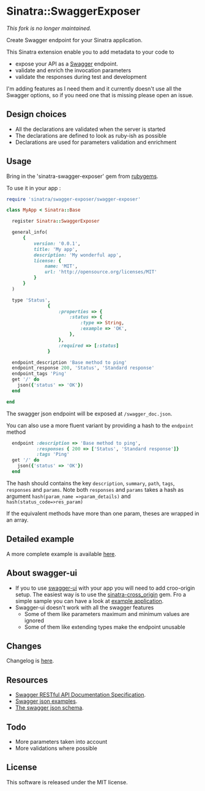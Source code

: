 # Sinatra::SwaggerExposer

_This fork is no longer maintained._

Create Swagger endpoint for your Sinatra application.

This Sinatra extension enable you to add metadata to your code to

- expose your API as a [Swagger](http://swagger.io) endpoint.
- validate and enrich the invocation parameters
- validate the responses during test and development

I'm adding features as I need them and it currently doesn't use all the Swagger options, so if you need one that is missing please open an issue.

## Design choices

- All the declarations are validated when the server is started
- The declarations are defined to look as ruby-ish as possible
- Declarations are used for parameters validation and enrichment

## Usage

Bring in the 'sinatra-swagger-exposer' gem from [rubygems](https://rubygems.org/gems/sinatra-swagger-exposer).

To use it in your app :

```ruby
require 'sinatra/swagger-exposer/swagger-exposer'

class MyApp < Sinatra::Base

  register Sinatra::SwaggerExposer

  general_info(
      {
          version: '0.0.1',
          title: 'My app',
          description: 'My wonderful app',
          license: {
              name: 'MIT',
              url: 'http://opensource.org/licenses/MIT'
          }
      }
  )

  type 'Status',
               {
                   :properties => {
                       :status => {
                           :type => String,
                           :example => 'OK',
                       },
                   },
                   :required => [:status]
               }

  endpoint_description 'Base method to ping'
  endpoint_response 200, 'Status', 'Standard response'
  endpoint_tags 'Ping'
  get '/' do
    json({'status' => 'OK'})
  end

end
```

The swagger json endpoint will be exposed at `/swagger_doc.json`.

You can also use a more fluent variant by providing a hash to the `endpoint` method


```ruby
  endpoint :description => 'Base method to ping',
           :responses { 200 => ['Status', 'Standard response']}
           :tags 'Ping'
  get '/' do
    json({'status' => 'OK'})
  end
```

The hash should contains the key `description`, `summary`, `path`, `tags`, `responses` and `params`.
Note both `responses` and `params` takes a hash as argument `hash(param_name =>param_details)` and `hash(status_code=>res_param)`

If the equivalent methods have more than one param, theses are wrapped in an array.


## Detailed example

A more complete example is available [here](https://github.com/archiloque/sinatra-swagger-exposer/tree/master/example).

## About swagger-ui

- If you to use [swagger-ui](https://github.com/swagger-api/swagger-ui) with your app you will need to add croo-origin setup.
The easiest way is to use the [sinatra-cross_origin](https://github.com/britg/sinatra-cross_origin) gem. Fro a simple sample you can have a look at [example application](https://github.com/archiloque/sinatra-swagger-exposer/tree/master/example).
- Swagger-ui doesn't work with all the swagger features
  - Some of them like parameters maximum and minimum values are ignored
  - Some of them like extending types make the endpoint unusable

## Changes

Changelog is [here](https://github.com/archiloque/sinatra-swagger-exposer/blob/master/CHANGELOG.md).

## Resources

- [Swagger RESTful API Documentation Specification](https://github.com/swagger-api/swagger-spec/blob/master/versions/2.0.md).
- [Swagger json examples](https://github.com/swagger-api/swagger-spec/tree/master/examples/v2.0/json).
- [The swagger json schema](https://raw.githubusercontent.com/swagger-api/swagger-spec/master/schemas/v2.0/schema.json).

## Todo

- More parameters taken into account
- More validations where possible

## License

This software is released under the MIT license.
